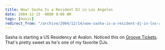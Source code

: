 ```yaml
---
title: Wow! Sasha Is a Resident DJ in Los Angeles
date: 2004-12-15 -0800 9:00 AM
tags: [music]
redirect_from: "/archive/2004/12/14/wow-sasha-is-a-resident-dj-in-los-angeles.aspx/"
---
```


Sasha is starting a US Residency at Avalon. Noticed this on [Groove
Tickets](http://www.groovetickets.com/OrderSystem/Groove/eventviewqb.asp?Affilid=93&EventsID=13529&PGName=Avalon+Hollywood).
That's pretty sweet as he's one of my favorite DJs.

